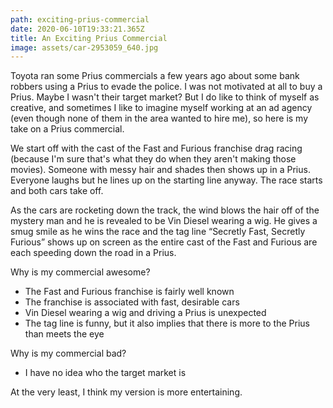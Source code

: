 ```yaml
---
path: exciting-prius-commercial
date: 2020-06-10T19:33:21.365Z
title: An Exciting Prius Commercial
image: assets/car-2953059_640.jpg
---
```

Toyota ran some Prius commercials a few years ago about some bank robbers using a Prius to evade the police. I was not motivated at all to buy a Prius. Maybe I wasn't their target market? But I do like to think of myself as creative, and sometimes I like to imagine myself working at an ad agency (even though none of them in the area wanted to hire me), so here is my take on a Prius commercial.

We start off with the cast of the Fast and Furious franchise drag racing (because I'm sure that's what they do when they aren't making those movies). Someone with messy hair and shades then shows up in a Prius. Everyone laughs but he lines up on the starting line anyway. The race starts and both cars take off.

As the cars are rocketing down the track, the wind blows the hair off of the mystery man and he is revealed to be Vin Diesel wearing a wig. He gives a smug smile as he wins the race and the tag line “Secretly Fast, Secretly Furious” shows up on screen as the entire cast of the Fast and Furious are each speeding down the road in a Prius.

Why is my commercial awesome?

* The Fast and Furious franchise is fairly well known
* The franchise is associated with fast, desirable cars
* Vin Diesel wearing a wig and driving a Prius is unexpected
* The tag line is funny, but it also implies that there is more to the Prius than meets the eye

Why is my commercial bad?

* I have no idea who the target market is

At the very least, I think my version is more entertaining.